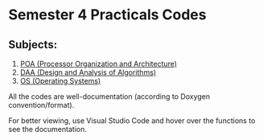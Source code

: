 # Semester 4 Practicals Codes

## Subjects:
1. [POA (Processor Organization and Architecture)][1]
2. [DAA (Design and Analysis of Algorithms)][2]
3. [OS (Operating Systems)][3]

All the codes are well-documentation (according to Doxygen convention/format).

For better viewing, use Visual Studio Code and hover over the functions to see the documentation.

[1]: ./POA/
[2]: ./DAA/
[3]: ./OS/